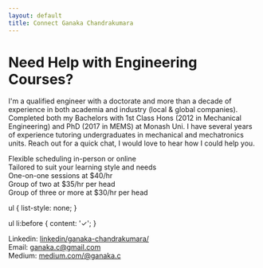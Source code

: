 ```yaml
---
layout: default
title: Connect Ganaka Chandrakumara
---
```


<div id="connect">
  <h1 class="pageTitle">Need Help with Engineering Courses?</h1>
  <div class="contactContent">
    <p class="intro">I'm a qualified engineer with a doctorate and more than a decade of experience in both academia and industry (local & global companies). Completed both my Bachelors with 1st Class Hons (2012 in Mechanical Engineering) and PhD (2017 in MEMS) at Monash Uni. I have several years of experience tutoring undergraduates in mechanical and mechatronics units. Reach out for a quick chat, I would love to hear how I could help you.</p>
     <dl>
  <!-- <dl {display: grid; grid-template-columns: max-content auto;}> -->
    <dt>Flexible scheduling in-person or online </dt>
    <dt>Tailored to suit your learning style and needs </dt>
    <dt>One-on-one sessions at $40/hr </dt>
    <dt>Group of two at $35/hr per head </dt>
    <dt>Group of three or more at $30/hr per head </dt>
    <!-- <dt>Youtube: <a href="https://www.youtube.com/@ganaka.c" target="_blank"> youtube/@ganaka.c </a> </dt> -->
  </dl>

   ul {
  list-style: none;
}

ul li:before {
  content: '✓';
}
  </div>
  <dl>
  <!-- <dl {display: grid; grid-template-columns: max-content auto;}> -->
    <dt>Linkedin: <a href="https://www.linkedin.com/in/ganaka-chandrakumara/" target="_blank"> linkedin/ganaka-chandrakumara/</a> </dt>
    <dt>Email: <a href="mailto:{{ganaka.c@gmail.com}}" target="_blank"> ganaka.c@gmail.com </a> </dt>
    <dt>Medium: <a href="https://medium.com/@ganaka.c" target="_blank"> medium.com/@ganaka.c </a> </dt>
    <!-- <dt>Youtube: <a href="https://www.youtube.com/@ganaka.c" target="_blank"> youtube/@ganaka.c </a> </dt> -->
  </dl>
</div>
